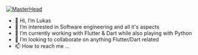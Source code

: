 [![MasterHead](https://medium.com/flutter-community/execute-only-dart-code-after-installing-flutter-e05ea9b46627)](z)

- 👋 Hi, I’m Lukas
- 👀 I’m interested in Software engineering and all it's aspects
- 🌱 I’m currently working with Flutter & Dart while also playing with Python
- 💞️ I’m looking to collaborate on anything Flutter/Dart related
- 📫 How to reach me ...

